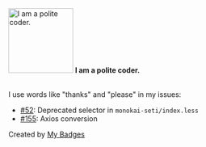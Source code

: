 <img src="https://github.com/my-badges/my-badges/blob/master/src/all-badges/polite-coder/polite-coder.png?raw=true" alt="I am a polite coder." title="I am a polite coder." width="128">
<strong>I am a polite coder.</strong>
<br><br>

I use words like "thanks" and "please" in my issues:

- <a href="https://github.com/schmty/monokai-seti/issues/52">#52</a>: Deprecated selector in `monokai-seti/index.less`
- <a href="https://github.com/Kong/httpsnippet/issues/155">#155</a>: Axios conversion


Created by <a href="https://github.com/my-badges/my-badges">My Badges</a>